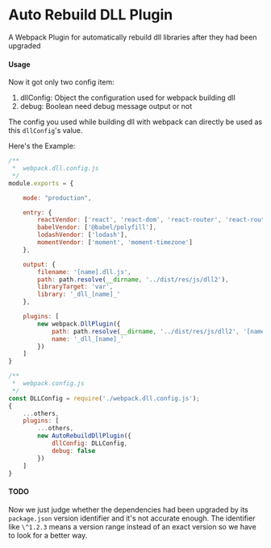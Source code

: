 # Auto Rebuild DLL Plugin

A Webpack Plugin for automatically rebuild dll libraries after they had been upgraded


#### Usage

Now it got only two config item:

1. dllConfig: Object    the configuration used for webpack building dll
2. debug: Boolean       need debug message output or not

The config you used while building dll with webpack can directly be used as this `dllConfig`'s value.

Here's the Example:

```js
/**
 *  webpack.dll.config.js 
 */
module.exports = {

    mode: "production",

    entry: {
        reactVendor: ['react', 'react-dom', 'react-router', 'react-router-dom'],
        babelVendor: ['@babel/polyfill'],
        lodashVendor: ['lodash'],
        momentVendor: ['moment', 'moment-timezone']
    },

    output: {
        filename: '[name].dll.js',
        path: path.resolve(__dirname, '../dist/res/js/dll2'),
        libraryTarget: 'var',
        library: '_dll_[name]_'
    },

    plugins: [
        new webpack.DllPlugin({
            path: path.resolve(__dirname, '../dist/res/js/dll2', '[name].manifest.json'),
            name: '_dll_[name]_'
        })
    ]
}
```


```js
/**
 *  webpack.config.js
 */
const DLLConfig = require('./webpack.dll.config.js');
{
    ...others,
    plugins: [
        ...others,
        new AutoRebuildDllPlugin({
			dllConfig: DLLConfig,
			debug: false
        })
    ]
}
```


#### TODO

Now we just judge whether the dependencies had been upgraded by its `package.json` version identifier and it's not accurate enough. The identifier like `\^1.2.3` means a version range instead of an exact version so we have to look for a better way.